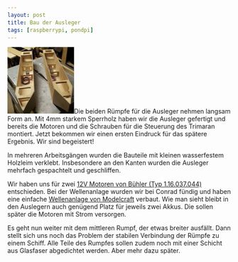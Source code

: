 ```yaml
---
layout: post
title: Bau der Ausleger
tags: [raspberrypi, pondpi]
---
```


[![Rumpf_Ausleger](/assets/pondpi/Rumpf_Ausleger-150x150.jpg)](/assets/pondpi/Rumpf_Ausleger.jpg)Die beiden Rümpfe für die Ausleger nehmen langsam Form an. Mit 4mm starkem Sperrholz haben wir die Ausleger gefertigt und bereits die Motoren und die Schrauben für die Steuerung des Trimaran montiert. Jetzt bekommen wir einen ersten Eindruck für das spätere Ergebnis. Wir sind begeistert!  

In mehreren Arbeitsgängen wurden die Bauteile mit kleinen wasserfestem Holzleim verklebt. Insbesondere an den Kanten wurden die Ausleger mehrfach gespachtelt und geschliffen.

Wir haben uns für zwei [12V Motoren von Bühler (Typ 1.16.037.044)](https://www.respotec.de/motore/dc-motor/buehler-motor-12v-35mm-3125-upm-1.php) entschieden. Bei der Wellenanlage wurden wir bei Conrad fündig und haben eine einfache [Wellenanlage von Modelcraft](https://www.conrad.de/de/modelcraft-schiffsantriebe-3003-222556.html) verbaut. Wie man sieht bleibt in den Auslegern auch genügend Platz für jeweils zwei Akkus. Die sollen später die Motoren mit Strom versorgen.

Es geht nun weiter mit dem mittleren Rumpf, der etwas breiter ausfällt. Dann stellt sich uns noch das Problem der stabilen Verbindung der Rümpfe zu einem Schiff. Alle Teile des Rumpfes sollen zudem noch mit einer Schicht aus Glasfaser abgedichtet werden. Aber mehr dazu später.